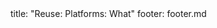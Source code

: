 <frontmatter>
title: "Reuse: Platforms: What"
footer: footer.md
</frontmatter>

<include src="navbar.md" boilerplate />

<include src="unit-inPage-asFlat.md" boilerplate />